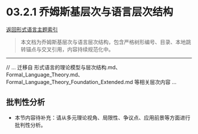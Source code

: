 # 03.2.1 乔姆斯基层次与语言层次结构

[返回形式语言主题索引](README.md)

> 本文档为乔姆斯基层次与语言层次结构，包含严格树形编号、目录、本地跳转锚点与交叉引用，内容持续规范化中。

---

// ... 迁移自 形式语言的理论模型与层次结构.md、Formal_Language_Theory.md、Formal_Language_Theory_Foundation_Extended.md 等相关层次内容 ...


## 批判性分析

- 本节内容待补充：请从多元理论视角、局限性、争议点、应用前景等方面进行批判性分析。
